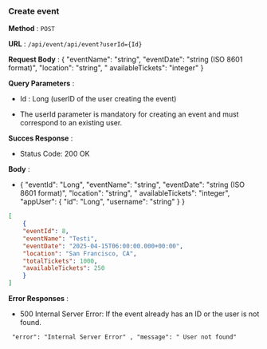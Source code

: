 ### Create event
**Method** : `POST`

**URL** : `/api/event/api/event?userId={Id}`

**Request Body** : { "eventName": "string", "eventDate": "string (ISO 8601 format)", "location": "string", "
availableTickets": "integer" }

**Query Parameters** :

- Id : Long (userID of the user creating the event)

- The userId parameter is mandatory for creating an event and must correspond to an existing user.

**Succes Response** :

- Status Code: 200 OK

**Body** : 

- { "eventId": "Long", "eventName": "string", "eventDate": "string (ISO 8601 format)", "location": "string", "
availableTickets": "integer", "appUser": { "id": "Long", "username": "string" } }

```json
[
    {
    "eventId": 8,
    "eventName": "Testi",
    "eventDate": "2025-04-15T06:00:00.000+00:00",
    "location": "San Francisco, CA",
    "totalTickets": 1000,
    "availableTickets": 250
    }
]
```

**Error Responses** :

- 500 Internal Server Error: If the event already has an ID or the user is not found. 
```
 "error": "Internal Server Error" , "message": " User not found"
```